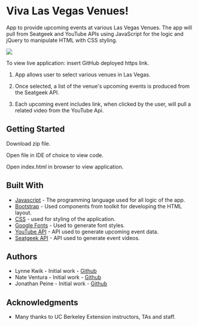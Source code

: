 # Viva Las Vegas Venues!

App to provide upcoming events at various Las Vegas Venues.  The app will pull from Seatgeek and YouTube APIs using JavaScript for the logic and jQuery to manipulate HTML with CSS styling.

<img src="assets/images/app.jpg">

To view live application:   insert GitHub deployed https link.

1. App allows user to select various venues in Las Vegas. 

2. Once selected, a list of the venue's upcoming events is produced from the Seatgeek API. 

2. Each upcoming event includes link, when clicked by the user, will pull a related video from the YouTube Api. 

## Getting Started

Download zip file.

Open file in IDE of choice to view code.

Open index.html in browser to view application.

## Built With

* [Javascript](https://developer.mozilla.org/en-US/docs/Web/JavaScript) - The programming language used for all logic of the app.
* [Bootstrap](https://getbootstrap.com/) - Used components from toolkit for developing the HTML layout. 
* [CSS](https://developer.mozilla.org/en-US/docs/Web/css) - used for styling of the application.
* [Google Fonts](https://fonts.google.com/) - Used to generate font styles.
* [YouTube API](https://developers.google.com/youtube/v3/) - API used to generate upcoming event data.
* [Seatgeek API](https://seatgeek.com/build) - API used to generate event videos.

## Authors

* Lynne Kwik - Initial work - [Github](https://github.com/kwikkid)
* Nate Ventura - Initial work - [Github](https://github.com/nate5ventura)
* Jonathan Peine - Initial work - [Github](https://github.com/johandenver)

## Acknowledgments

* Many thanks to UC Berkeley Extension instructors, TAs and staff. 